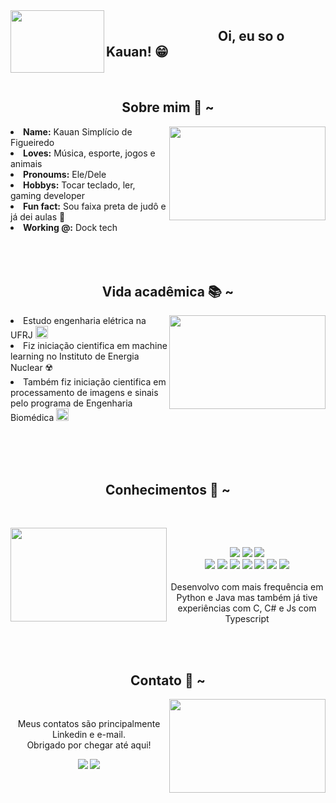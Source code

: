   <div align="center">
  <img src="https://gifs.eco.br/wp-content/uploads/2021/10/imagens-e-gifs-de-oi-eu-sou-o-goku-22.gif" align="left" width="150" height="100">
  </div>
<h2 align="left"> &nbsp&nbsp&nbsp&nbsp&nbsp&nbsp&nbsp&nbsp&nbsp&nbsp&nbsp&nbsp&nbsp&nbsp&nbsp&nbsp&nbsp&nbsp&nbsp&nbsp&nbsp&nbsp&nbsp&nbsp&nbsp&nbsp&nbsp&nbsp&nbsp&nbsp&nbsp&nbsp&nbsp&nbsp&nbsp&nbspOi, eu so o Kauan! 😁</h2>


<br>


<h2 align="center"> Sobre mim 👾 ~ </h2>
  <div align="center">
<img src="https://64.media.tumblr.com/94fb3b322092f5835d7854075c8a097e/927640267cb7a4d6-1b/s540x810/5f0a0b9a78652120ccd38ca6b424a694aa57d5a2.gif" align="right"  width="250" height="150">
  </div>
<li>
 <b>Name:</b> Kauan Simplício de Figueiredo</li>
<li>
<b>Loves:</b> Música, esporte, jogos e animais
</li>
<li>
<b>Pronoums:</b> Ele/Dele
</li>
<li>
<b>Hobbys:</b> Tocar teclado, ler, gaming developer
</li>
<li>
<b>Fun fact:</b> Sou faixa preta de judô e já dei aulas 🥋
</li>
<li>
<b>Working @:</b> Dock tech
</li>
<br><br><br>
</div>
<div>
<h2 align="center"> Vida acadêmica 📚 ~ </h2>
  <div align="center">
<img src="http://pa1.narvii.com/6165/a7d5ef9de999814b092739eb0cbcf30f8f59be64_00.gif" align="right"  width="250" height="150">
</div>
<li>
Estudo engenharia elétrica na UFRJ <img src="https://t3.ftcdn.net/jpg/05/26/86/64/360_F_526866486_Kk9Ho8ccTLzyGbt3Jjt532HHEWfF9fRB.jpg" height="20" width="20">
</li>
<li>
Fiz iniciação cientifica em machine learning no Instituto de Energia Nuclear ☢️
</li>
<li>
Também fiz iniciação cientifica em processamento de imagens e sinais pelo programa de Engenharia Biomédica <img src="https://www.clipartmax.com/png/middle/153-1532443_biomedical-icon-breast-cancer-risk-factor.png" height="20" width="20">
</li>
<div>

<br><br><br>
<h2 align="center">            Conhecimentos 📇 ~</h2>
 <br>
<p>
  <div align="center">
<img src="https://media.tenor.com/ZtuVwa_2f1oAAAAC/kobayashi-san-chi-no-maid-dragon-anime.gif" align="left" width="250" height="150">
  </div>
</div>
<div>
  <br>
<p align="center"><img src="https://img.shields.io/badge/adobe%20photoshop%20-%2331A8FF.svg?&style=for-the-badge&logo=adobe%20photoshop&logoColor=white"/> <img src="https://img.shields.io/badge/html5%20-%23E34F26.svg?&style=for-the-badge&logo=html5&logoColor=white"/> <img src="https://img.shields.io/badge/css3%20-%231572B6.svg?&style=for-the-badge&logo=css3&logoColor=white"/><br>
 <img src="https://img.shields.io/badge/node.js%20-%2343853D.svg?&style=for-the-badge&logo=node.js&logoColor=white"/> <img src="https://img.shields.io/badge/javascript%20-%23323330.svg?&style=for-the-badge&logo=javascript&logoColor=%23F7DF1E"/> <img src="https://img.shields.io/badge/git%20-%23F05033.svg?&style=for-the-badge&logo=git&logoColor=white"/>
 <img src="https://camo.githubusercontent.com/a1b2dac5667822ee0d98ae6d799da61987fd1658dfeb4d2ca6e3c99b1535ebd8/68747470733a2f2f696d672e736869656c64732e696f2f62616467652f707974686f6e2d3336373041303f7374796c653d666f722d7468652d6261646765266c6f676f3d707974686f6e266c6f676f436f6c6f723d666664643534"/>
 <img src="https://camo.githubusercontent.com/6cbecd63a9a8f83ee186885c446938820ffa8304942a284ee6e1e2acb2bfd822/68747470733a2f2f696d672e736869656c64732e696f2f62616467652f6a6176612d2532334544384230302e7376673f7374796c653d666f722d7468652d6261646765266c6f676f3d6a617661266c6f676f436f6c6f723d7768697465">
<img src="https://img.shields.io/badge/c-%2300599C.svg?style=for-the-badge&logo=c&logoColor=white">
<img src="https://img.shields.io/badge/c%23-%23239120.svg?style=for-the-badge&logo=c-sharp&logoColor=white">
 <br><br>
Desenvolvo com mais frequência em Python e Java mas também já tive experiências com C, C# e Js com Typescript
</p>
<br>
<br>
<h2 align="center">           Contato 📝 ~</h2>
  <div align="center">
<img src="https://gifdb.com/images/thumbnail/kakashi-hatake-anime-bye-bye-vv4xg0yxihvsb76h.gif" align="right" width="250" height="150">
  </div>
<br>
<p align="center">Meus contatos são principalmente Linkedin e e-mail.<br>
Obrigado por chegar até aqui!</p>
<p align="center"><a href="https://www.linkedin.com/in/kauan-simplício-de-figueiredo-7b58a3206/" target="_blank"><img src="https://img.shields.io/badge/-LinkedIn-%230077B5?style=for-the-badge&logo=linkedin&logoColor=white" target="_blank"></a> <a href="https://mail.google.com/mail/u/?authuser=kauan-simplicio@poli.ufrj.br" target="_blank"><img src="https://img.shields.io/badge/Gmail-%23E60023.svg?style=for-the-badge&logo=gmail&logoColor=white" target="_blank"></a></p>
</div>
<br>
